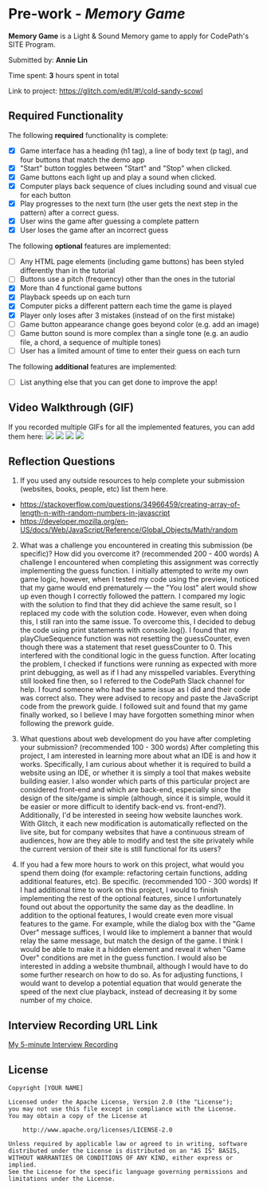 # Pre-work - *Memory Game*

**Memory Game** is a Light & Sound Memory game to apply for CodePath's SITE Program. 

Submitted by: **Annie Lin**

Time spent: **3** hours spent in total

Link to project: https://glitch.com/edit/#!/cold-sandy-scowl

## Required Functionality

The following **required** functionality is complete:

* [x] Game interface has a heading (h1 tag), a line of body text (p tag), and four buttons that match the demo app
* [x] "Start" button toggles between "Start" and "Stop" when clicked. 
* [x] Game buttons each light up and play a sound when clicked. 
* [x] Computer plays back sequence of clues including sound and visual cue for each button
* [x] Play progresses to the next turn (the user gets the next step in the pattern) after a correct guess. 
* [x] User wins the game after guessing a complete pattern
* [x] User loses the game after an incorrect guess

The following **optional** features are implemented:

* [ ] Any HTML page elements (including game buttons) has been styled differently than in the tutorial
* [ ] Buttons use a pitch (frequency) other than the ones in the tutorial
* [x] More than 4 functional game buttons
* [x] Playback speeds up on each turn
* [x] Computer picks a different pattern each time the game is played
* [x] Player only loses after 3 mistakes (instead of on the first mistake)
* [ ] Game button appearance change goes beyond color (e.g. add an image)
* [ ] Game button sound is more complex than a single tone (e.g. an audio file, a chord, a sequence of multiple tones)
* [ ] User has a limited amount of time to enter their guess on each turn

The following **additional** features are implemented:

- [ ] List anything else that you can get done to improve the app!

## Video Walkthrough (GIF)

If you recorded multiple GIFs for all the implemented features, you can add them here:
![](https://media.giphy.com/media/ykD0YCFhmM8h6niy4j/giphy.gif)
![](https://media.giphy.com/media/qPgxOWWVoLgzDIblWI/giphy.gif)
![](https://media.giphy.com/media/tyU3lVHroC6VB8Wi2j/giphy.gif)
![](gif4-link-here)

## Reflection Questions
1. If you used any outside resources to help complete your submission (websites, books, people, etc) list them here. 
- https://stackoverflow.com/questions/34966459/creating-array-of-length-n-with-random-numbers-in-javascript
- https://developer.mozilla.org/en-US/docs/Web/JavaScript/Reference/Global_Objects/Math/random

2. What was a challenge you encountered in creating this submission (be specific)? How did you overcome it? (recommended 200 - 400 words) 
A challenge I encountered when completing this assignment was correctly implementing the guess function. I initially attempted to write my own game logic, however, when I tested my code using the preview, I noticed that my game would end prematurely — the "You lost" alert would show up even though I correctly followed the pattern. I compared my logic with the solution to find that they did achieve the same result, so I replaced my code with the solution code. However, even when doing this, I still ran into the same issue. To overcome this, I decided to debug the code using print statements with console.log(). I found that my playClueSequence function was not resetting the guessCounter, even though there was a statement that reset guessCounter to 0. This interfered with the conditional logic in the guess function. After locating the problem, I checked if functions were running as expected with more print debugging, as well as if I had any misspelled variables. Everything still looked fine then, so I referred to the CodePath Slack channel for help. I found someone who had the same issue as I did and their code was correct also. They were advised to recopy and paste the JavaScript code from the prework guide. I followed suit and found that my game finally worked, so I believe I may have forgotten something minor when following the prework guide.

3. What questions about web development do you have after completing your submission? (recommended 100 - 300 words) 
After completing this project, I am interested in learning more about what an IDE is and how it works. Specifically, I am curious about whether it is required to build a website using an IDE, or whether it is simply a tool that makes website building easier. I also wonder which parts of this particular project are considered front-end and which are back-end, especially since the design of the site/game is simple (although, since it is simple, would it be easier or more difficult to identify back-end vs. front-end?). Additionally, I'd be interested in seeing how website launches work. With Glitch, it each new modification is automatically reflected on the live site, but for company websites that have a continuous stream of audiences, how are they able to modify and test the site privately while the current version of their site is still functional for its users? 


4. If you had a few more hours to work on this project, what would you spend them doing (for example: refactoring certain functions, adding additional features, etc). Be specific. (recommended 100 - 300 words) 
If I had additional time to work on this project, I would to finish implementing the rest of the optional features, since I unfortunately found out about the opportunity the same day as the deadline. In addition to the optional features, I would create even more visual features to the game. For example, while the dialog box with the "Game Over" message suffices, I would like to implement a banner that would relay the same message, but match the design of the game. I think I would be able to make it a hidden element and reveal it when "Game Over" conditions are met in the guess function. I would also be interested in adding a website thumbnail, although I would have to do some further research on how to do so. As for adjusting functions, I would want to develop a potential equation that would generate the speed of the next clue playback, instead of decreasing it by some number of my choice.



## Interview Recording URL Link

[My 5-minute Interview Recording](https://drive.google.com/file/d/1I6aTb9t5ffvfPd969Mxml5Eu7kOuhvW8/view?usp=sharing)


## License

    Copyright [YOUR NAME]

    Licensed under the Apache License, Version 2.0 (the "License");
    you may not use this file except in compliance with the License.
    You may obtain a copy of the License at

        http://www.apache.org/licenses/LICENSE-2.0

    Unless required by applicable law or agreed to in writing, software
    distributed under the License is distributed on an "AS IS" BASIS,
    WITHOUT WARRANTIES OR CONDITIONS OF ANY KIND, either express or implied.
    See the License for the specific language governing permissions and
    limitations under the License.
